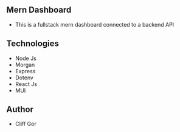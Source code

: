 ## Mern Dashboard
-  This is a fullstack mern dashboard connected to a backend API

## Technologies
- Node Js
- Morgan
- Express
- Dotenv
- React Js
- MUI

## Author

- Cliff Gor
